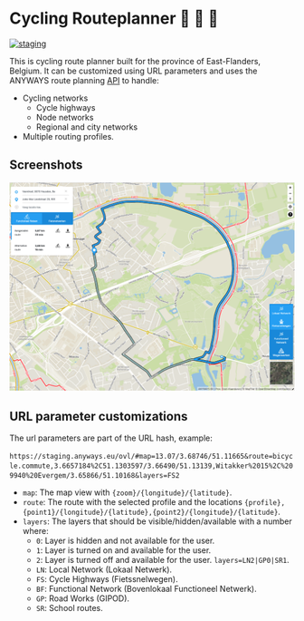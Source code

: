 # Cycling Routeplanner :bicyclist: :bicyclist: :bicyclist:

[![staging](https://github.com/anyways-open/functional-routeplanner-ovl/actions/workflows/staging.yml/badge.svg)](https://github.com/anyways-open/functional-routeplanner-ovl/actions/workflows/staging.yml)

This is cycling route planner built for the province of East-Flanders, Belgium. It can be customized using URL parameters and uses the ANYWAYS route planning [API](https://docs.anyways.eu/routing-api/) to handle:

- Cycling networks
  - Cycle highways
  - Node networks
  - Regional and city networks
- Multiple routing profiles.

## Screenshots

<img src="https://github.com/anyways-open/functional-routeplanner-ovl/raw/develop/docs/screenshots/screenshot01.png" width="600"/>

## URL parameter customizations

The url parameters are part of the URL hash, example:

`https://staging.anyways.eu/ovl/#map=13.07/3.68746/51.11665&route=bicycle.commute,3.6657184%2C51.1303597/3.66490/51.13139,Witakker%2015%2C%209940%20Evergem/3.65866/51.10168&layers=FS2`

- `map`: The map view with `{zoom}/{longitude}/{latitude}`.
- `route`: The route with the selected profile and the locations `{profile},{point1}/{longitude}/{latitude},{point2}/{longitude}/{latitude}`.
- `layers`: The layers that should be visible/hidden/available with a number where:
  - `0`: Layer is hidden and not available for the user.
  - `1`: Layer is turned on and available for the user.
  - `2`: Layer is turned off and available for the user.
  `layers=LN2|GP0|SR1`.
  - `LN`: Local Network (Lokaal Netwerk).
  - `FS`: Cycle Highways (Fietssnelwegen).
  - `BF`: Functional Network (Bovenlokaal Functioneel Netwerk).
  - `GP`: Road Works (GIPOD).
  - `SR`: School routes.
